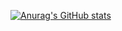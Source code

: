 [![Anurag's GitHub stats](https://github-readme-stats.vercel.app/api?username=freeitas)](https://github.com/freeitas/github-readme-stats)

